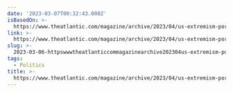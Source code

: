 ```yaml
---
date: '2023-03-07T00:32:43.000Z'
isBasedOn: >-
  https://www.theatlantic.com/magazine/archive/2023/04/us-extremism-portland-george-floyd-protests-january-6/673088/
link: >-
  https://www.theatlantic.com/magazine/archive/2023/04/us-extremism-portland-george-floyd-protests-january-6/673088/
slug: >-
  2023-03-06-httpswwwtheatlanticcommagazinearchive202304us-extremism-portland-george-floyd-protests-january-6673088
tags:
  - Politics
title: >-
  https://www.theatlantic.com/magazine/archive/2023/04/us-extremism-portland-george-floyd-protests-january-6/673088/
---
```


